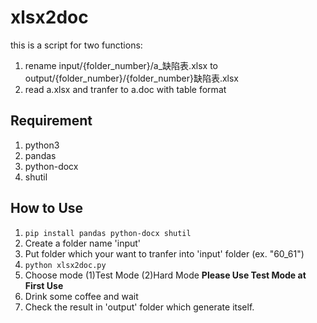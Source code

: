 # xlsx2doc
this is a script for two functions:
1. rename input/{folder_number}/a_缺陷表.xlsx to output/{folder_number}/{folder_number}缺陷表.xlsx
2. read a.xlsx and tranfer to a.doc with table format 

## Requirement
1. python3
2. pandas
3. python-docx
4. shutil

## How to Use
1. `pip install pandas python-docx shutil`
2. Create a folder name 'input'
3. Put folder which your want to tranfer into 'input' folder (ex. "60_61")
4. `python xlsx2doc.py`
5. Choose mode (1)Test Mode (2)Hard Mode **Please Use Test Mode at First Use**
6. Drink some coffee and wait
7. Check the result in 'output' folder which generate itself.